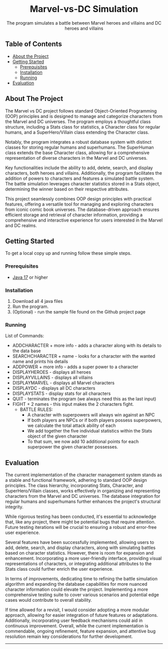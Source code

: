 <br />
<p align="center">
  <h1 align="center">Marvel-vs-DC Simulation</h1>

  <p align="center">
    The program simulates a battle between Marvel heroes and villains and DC heroes and villains
  </p>
</p>

## Table of Contents

* [About the Project](#about-the-project)
* [Getting Started](#getting-started)
  * [Prerequisites](#prerequisites)
  * [Installation](#installation)
  * [Running](#running)
* [Evaluation](#evaluation)

## About The Project

The Marvel vs DC project follows standard Object-Oriented Programming (OOP) principles and is designed to manage and categorize characters from the Marvel and DC universes. The program employs a thoughtful class structure, including a Stats class for statistics, a Character class for regular humans, and a SuperHero/Villain class extending the Character class.

Notably, the program integrates a robust database system with distinct classes for storing regular humans and superhumans. The SuperHuman class extends the base Character class, allowing for a comprehensive representation of diverse characters in the Marvel and DC universes.

Key functionalities include the ability to add, delete, search, and display characters, both heroes and villains. Additionally, the program facilitates the addition of powers to characters and features a simulated battle system. The battle simulation leverages character statistics stored in a Stats object, determining the winner based on their respective attributes.

This project seamlessly combines OOP design principles with practical features, offering a versatile tool for managing and exploring characters from iconic comic book universes. The database-driven approach ensures efficient storage and retrieval of character information, providing a comprehensive and interactive experience for users interested in the Marvel and DC realms.

## Getting Started

To get a local copy up and running follow these simple steps.

### Prerequisites

* [Java 17](https://www.oracle.com/java/technologies/javase/jdk17-archive-downloads.html) or higher

### Installation

1. Download all 4 java files
2. Run the program.
3. (Optional) - run the sample file found on the Github project page

### Running

List of Commands:
- ADDCHARACTER + more info - adds a character along with its details to the data base      
- SEARCHCHARACTER + name - looks for a character with the wanted name and prints his details   
- ADDPOWER + more info - adds a super power to a character
- DISPLAYHEROES - displays all heroes    
- DISPLAYVILLAINS - displays all villains   
- DISPLAYMARVEL - displays all Marvel characters    
- DISPLAYDC - displays all DC characters  
- DISPLAYSTATS - display stats for all characters   
- QUIT - terminates the program (we always need this as the last input)
- FIGHT + 2 names - this input makes the 2 characters fight.      
  - BATTLE RULES:
      - A character with superpowers will always win against an NPC
      - If both players are NPCs or if both players possess superpowers, we calculate the total attack ability of each
      - We add together the five individual statistics within the Stats object of the given character
      - To that sum, we now add 10 additional points for each superpower the given character possesses.  

## Evaluation

The current implementation of the character management system stands as a stable and functional framework, adhering to standard OOP design principles. The class hierarchy, incorporating Stats, Character, and SuperHero/Villain classes, works effectively in organizing and representing characters from the Marvel and DC universes. The database integration for regular humans and superhumans further enhances the project's structural integrity.

While rigorous testing has been conducted, it's essential to acknowledge that, like any project, there might be potential bugs that require attention. Future testing iterations will be crucial to ensuring a robust and error-free user experience.

Several features have been successfully implemented, allowing users to add, delete, search, and display characters, along with simulating battles based on character statistics. However, there is room for expansion and enhancement. Incorporating a more user-friendly interface, providing visual representations of characters, or integrating additional attributes to the Stats class could further enrich the user experience.

In terms of improvements, dedicating time to refining the battle simulation algorithm and expanding the database capabilities for more nuanced character information could elevate the project. Implementing a more comprehensive testing suite to cover various scenarios and potential edge cases would contribute to overall stability.

If time allowed for a revisit, I would consider adopting a more modular approach, allowing for easier integration of future features or adaptations. Additionally, incorporating user feedback mechanisms could aid in continuous improvement. Overall, while the current implementation is commendable, ongoing refinement, feature expansion, and attentive bug resolution remain key considerations for further development.


<!--
If you implemented any extras, you can list/mention them here.
-->

___


<!-- Below you can find some sections that you would normally put in a README, but we decided to leave out (either because it is not very relevant, or because it is covered by one of the added sections) -->

<!-- ## Usage -->
<!-- Use this space to show useful examples of how a project can be used. Additional screenshots, code examples and demos work well in this space. You may also link to more resources. -->

<!-- ## Roadmap -->
<!-- Use this space to show your plans for future additions -->

<!-- ## Contributing -->
<!-- You can use this section to indicate how people can contribute to the project -->

<!-- ## License -->
<!-- You can add here whether the project is distributed under any license -->


<!-- ## Contact -->
<!-- If you want to provide some contact details, this is the place to do it -->

<!-- ## Acknowledgements  -->





